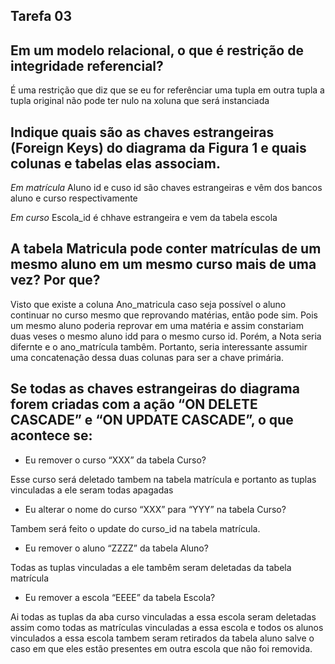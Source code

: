 ## Tarefa 03

## Em um modelo relacional, o que é restrição de integridade referencial?

É uma restrição que diz que se eu for referênciar uma tupla em outra tupla a tupla original não pode ter nulo na xoluna que será instanciada

## Indique quais são as chaves estrangeiras (Foreign Keys) do diagrama da Figura 1 e quais colunas e tabelas elas associam.

_Em matrícula_ Aluno id e cuso id são chaves estrangeiras e vêm dos bancos aluno e curso respectivamente

_Em curso_ Escola_id é chhave estrangeira e vem da tabela escola

## A tabela Matricula pode conter matrículas de um mesmo aluno em um mesmo curso mais de uma vez? Por que?

Visto que existe a coluna Ano_matricula caso seja possível o aluno continuar no curso mesmo que reprovando matérias, então pode sim. Pois um mesmo aluno poderia reprovar em uma matéria e assim constariam duas veses o mesmo aluno idd para o mesmo curso id. Porém, a Nota seria difernte e o ano_matrícula tambêm. Portanto, seria interessante assumir uma concatenação dessa duas colunas para ser a chave primária.

## Se todas as chaves estrangeiras do diagrama forem criadas com a ação “ON DELETE CASCADE” e “ON UPDATE CASCADE”, o que acontece se:

- Eu remover o curso “XXX” da tabela Curso?

Esse curso será deletado tambem na tabela matrícula e portanto as tuplas vinculadas a ele seram todas apagadas

- Eu alterar o nome do curso “XXX” para “YYY” na tabela Curso?

Tambem será feito o update do curso_id na tabela matrícula.

- Eu remover o aluno “ZZZZ” da tabela Aluno?

Todas as tuplas vinculadas a ele tambêm seram deletadas da tabela matrícula

- Eu remover a escola “EEEE” da tabela Escola?

Ai todas as tuplas da aba curso vinculadas a essa escola seram deletadas assim como todas as matrículas vinculadas a essa escola e todos os alunos vinculados a essa escola tambem seram retirados da tabela aluno salve o caso em que eles estão presentes em outra escola que não foi removida.
